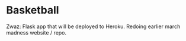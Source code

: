 # Basketball
Zwaz: Flask app that will be deployed to Heroku. Redoing earlier march madness website / repo.
